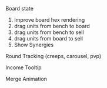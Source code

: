 Board state
1. Improve board hex rendering
2. drag units from bench to board
3. drag units from bench to sell
4. drag units from board to sell
5. Show Synergies

Round Tracking (creeps, carousel, pvp)

Income Tooltip

Merge Animation